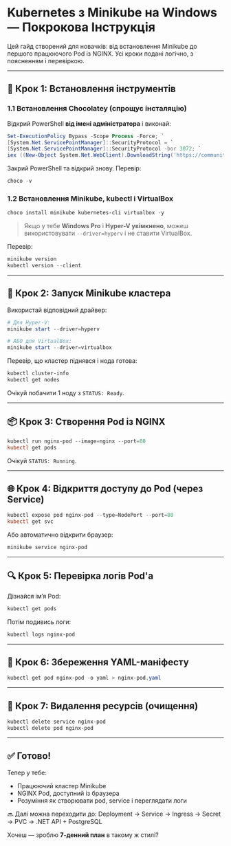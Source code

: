 
# Kubernetes з Minikube на Windows — Покрокова Інструкція

Цей гайд створений для новачків: від встановлення Minikube до першого працюючого Pod із NGINX. Усі кроки подані логічно, з поясненням і перевіркою.

---

## 🔧 Крок 1: Встановлення інструментів

### 1.1 Встановлення Chocolatey (спрощує інсталяцію)
Відкрий PowerShell **від імені адміністратора** і виконай:

```powershell
Set-ExecutionPolicy Bypass -Scope Process -Force; `
[System.Net.ServicePointManager]::SecurityProtocol = `
[System.Net.ServicePointManager]::SecurityProtocol -bor 3072; `
iex ((New-Object System.Net.WebClient).DownloadString('https://community.chocolatey.org/install.ps1'))
```

Закрий PowerShell та відкрий знову. Перевір:
```powershell
choco -v
```

### 1.2 Встановлення Minikube, kubectl і VirtualBox

```powershell
choco install minikube kubernetes-cli virtualbox -y
```

> Якщо у тебе **Windows Pro** і **Hyper-V увімкнено**, можеш використовувати `--driver=hyperv` і не ставити VirtualBox.

Перевір:
```powershell
minikube version
kubectl version --client
```

---

## 🚀 Крок 2: Запуск Minikube кластера

Використай відповідний драйвер:

```powershell
# Для Hyper-V:
minikube start --driver=hyperv

# АБО для VirtualBox:
minikube start --driver=virtualbox
```

Перевір, що кластер піднявся і нода готова:

```powershell
kubectl cluster-info
kubectl get nodes
```

Очікуй побачити 1 ноду з `STATUS: Ready`.

---

## 📦 Крок 3: Створення Pod із NGINX

```powershell
kubectl run nginx-pod --image=nginx --port=80
kubectl get pods
```

Очікуй `STATUS: Running`.

---

## 🌐 Крок 4: Відкриття доступу до Pod (через Service)

```powershell
kubectl expose pod nginx-pod --type=NodePort --port=80
kubectl get svc
```

Або автоматично відкрити браузер:

```powershell
minikube service nginx-pod
```

---

## 🔍 Крок 5: Перевірка логів Pod'а

Дізнайся ім’я Pod:

```powershell
kubectl get pods
```

Потім подивись логи:

```powershell
kubectl logs nginx-pod
```

---

## 💾 Крок 6: Збереження YAML-маніфесту

```powershell
kubectl get pod nginx-pod -o yaml > nginx-pod.yaml
```

---

## 🧹 Крок 7: Видалення ресурсів (очищення)

```powershell
kubectl delete service nginx-pod
kubectl delete pod nginx-pod
```

---

## ✅ Готово!

Тепер у тебе:
- Працюючий кластер Minikube
- NGINX Pod, доступний із браузера
- Розуміння як створювати pod, service і переглядати логи

🔜 Далі можна переходити до: Deployment → Service → Ingress → Secret → PVC → .NET API + PostgreSQL

Хочеш — зроблю **7-денний план** в такому ж стилі?
